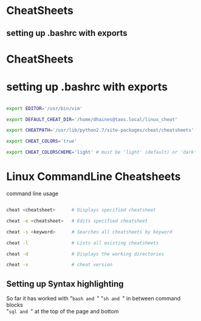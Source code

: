 # CheatSheets

## setting up .bashrc with exports

<h1>CheatSheets

# setting up .bashrc with exports

```sh

export EDITOR='/usr/bin/vim'

export DEFAULT_CHEAT_DIR='/home/dhaines@taos.local/linux_cheat'

export CHEATPATH='/usr/lib/python2.7/site-packages/cheat/cheatsheets'

export CHEAT_COLORS='true'

export CHEAT_COLORSCHEME='light' # must be 'light' (default) or 'dark'

```

# Linux CommandLine Cheatsheets
command line usage

```sh

cheat <cheatsheet>      # Displays specified cheatsheet

cheat -e <cheatsheet>   # Edits specified cheatsheet

cheat -s <keyword>      # Searches all cheatsheets by keyword

cheat -l                # Lists all existing cheatsheets

cheat -d                # Displays the working directories

cheat -v                # cheat version

```

## Setting up Syntax highlighting
 So far it has worked with
  "```bash and ```" 
  "```sh and ```" in between command blocks<br>
  "```sql and ```" at the top of the page and bottom
